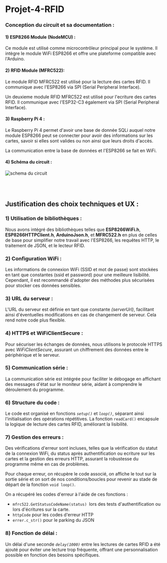 # Projet-4-RFID

### Conception du circuit et sa documentation : 

  #### 1) ESP8266 Module (NodeMCU) :

  Ce module est utilisé comme microcontrôleur principal pour le système. Il intègre le module WiFi ESP8266 et offre une plateforme compatible avec l'Arduino.
  

  #### 2) RFID Module (MFRC522):
 
  Le module RFID MFRC522 est utilisé pour la lecture des cartes RFID. Il communique avec l'ESP8266 via SPI (Serial Peripheral Interface).
  
  Un deuxieme module RFID MFRC522 est utilisé pour l'ecriture des cartes RFID. Il communique avec l'ESP32-C3 également via SPI (Serial Peripheral Interface).


  #### 3) Raspberry Pi 4 :
  
  Le Raspberry Pi 4 permet d'avoir une base de donnée SQLi auquel notre module ESP8266 peut se connecter pour avoir des informations sur les cartes, savoir si elles sont valides ou non ainsi que leurs droits d'accès.
  
  La communication entre la base de données et l'ESP8266 se fait en WiFi.


  #### 4) Schéma du circuit :

![schema du circuit](https://github.com/SebastienCherki/Projet-4-RFID/blob/main/Schéma%20ESP32%20et%20RC522.png?raw=true)

<br><br>

## Justification des choix techniques et UX : 
### 1) Utilisation de bibliothèques :

Nous avons intégré des bibliothèques telles que **ESP8266WiFi.h**, **ESP8266HTTPClient.h**, **ArduinoJson.h**, et **MFRC522.h** en plus de celles de base pour simplifier notre travail avec l'ESP8266, les requêtes HTTP, le traitement de JSON, et le lecteur RFID.

### 2) Configuration WiFi :

Les informations de connexion WiFi (SSID et mot de passe) sont stockées en tant que constantes (ssid et password) pour une meilleure lisibilité. Cependant, il est recommandé d'adopter des méthodes plus sécurisées pour stocker ces données sensibles.

### 3) URL du serveur :

L'URL du serveur est définie en tant que constante _(serverUrl)_, facilitant ainsi d'éventuelles modifications en cas de changement de serveur. Cela rend notre code plus flexible.

### 4) HTTPS et WiFiClientSecure :

Pour sécuriser les échanges de données, nous utilisons le protocole HTTPS avec _WiFiClientSecure_, assurant un chiffrement des données entre le périphérique et le serveur.

### 5) Communication série :

La communication série est intégrée pour faciliter le débogage en affichant des messages d'état sur le moniteur série, aidant à comprendre le déroulement du programme.

### 6) Structure du code :

Le code est organisé en fonctions _`setup()`_ et _`loop()`_, séparant ainsi l'initialisation des opérations répétitives. La fonction `readCard()` encapsule la logique de lecture des cartes RFID, améliorant la lisibilité.

### 7) Gestion des erreurs :

Des vérifications d'erreur sont incluses, telles que la vérification du statut de la connexion WiFi, du status après authentification ou ecriture sur les cartes et la gestion des erreurs HTTP, assurant la robustesse du programme même en cas de problèmes.

Pour chaque erreur, on récupère le code associé, on affiche le tout sur la sortie série et on sort de nos conditions/boucles pour revenir au stade de départ de la fonction `void loop()`.

On a récupéré les codes d'erreur à l'aide de ces fonctions :
- `mfrc522.GetStatusCodeName(status) `lors des tests d'authentification ou lors d'écritures sur la carte.
- `httpCode` pour les codes d'erreur HTTP
- `errer.c_str()` pour le parking du JSON


### 8) Fonction de délai :

Un délai d'une seconde _`delay(1000)`_ entre les lectures de cartes RFID a été ajouté pour éviter une lecture trop fréquente, offrant une personnalisation possible en fonction des besoins spécifiques.
